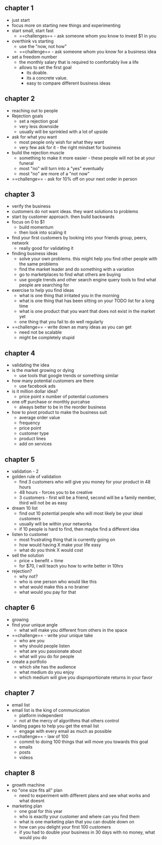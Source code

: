 ## chapter 1
- just start
- focus more on starting new things and experimenting
- start small, start fast
	- ==challenges== - ask someone whom you know to invest $1 in you
- overthink vs starting
	- use the "now, not how"
	- ==challenge== - ask someone whom you know for a business idea
- set a freedom number
	- the monthly salary that is required to comfortably live a life
	- allows to set the first goal
		- its doable.
		- its a concrete value.
		- easy to compare different business ideas

## chapter 2
- reaching out to people
- Rejection goals
	- set a rejection goal
	- very less downside
	- usually will be sprinkled with a lot of upside
- ask for what you want
	- most people only wish for what they want
	- very few ask for it - the right mindset for business
- build the rejection muscle
	- something to make it more easier - these people will not be at your funeral
	- most "no" will turn into a "yes" eventually
	- most "no" are more of a "not now"
- ==challenge== - ask for 10% off on your next order in person

## chapter 3
- verify the business
- customers do not want ideas. they want solutions to problems
- start by customer approach. then build backwards
- focus on 0 to $1
	- build momentum
	- then look into scaling it
- find your first customers by looking into your friends group, peers, network
	- really good for validating it
- finding business ideas
	- solve your own problems. this might help you find other people with the same problems
	- find the market leader and do something with a variation
	- go to marketplaces to find what others are buying
	- use google trends and other search engine query tools to find what people are searching for
- exercise to help you find ideas
	- what is one thing that irritated you in the morning
	- what is one thing that has been sitting on your TODO list for a long time
	- what is one product that you want that does not exist in the market yet
	- one thing that you fail to do well regularly
- ==challenge== - write down as many ideas as you can get
	- need not be scalable
	- might be completely stupid

## chapter 4
- validating the idea
- is the market growing or dying
	- use tools that google trends or something similar
- how many potential customers are there
	- use facebook ads
- is it million dollar idea?
	- price point x number of potential customers
- one off purchase or monthly purcahse
	- always better to be in the reorder business
- how to pivot product to make the business suit
	- average order value
	- frequency
	- price point
	- customer type
	- product lines
	- add on services

## chapter 5
- validation - 2
- golden rule of validation
	- find 3 customers who will give you money for your product in 48 hours
	- 48 hours - forces you to be creative
	- 3 customers - first will be a friend, second will be a family member, third will not be as easy
- dream 10 list
	- find out 10 potential people who will most likely be your ideal customers
	- usually will be within your networks
	- if 10 people is hard to find, then maybe find a different idea
- listen to customer
	- most frustrating thing that is currently going on
	- how would having X make your life easy
	- what do you think X would cost
- sell the solution
	- price + benefit + time
	- for $70, I will teach you how to write better in 10hrs
- rejection?
	- why not?
	- who is one person who would like this
	- what would make this a no brainer
	- what would you pay for that

## chapter 6
- growing
- find your unique angle
	- what will make you different from others in the space
- ==challenge== - write your unique take
	- who are you
	- why should people listen
	- what are you passionate about
	- what will you do for people
- create a portfolio
	- which site has the audience
	- what medium do you enjoy
	- which medium will give you disproportionate returns in your favor

## chapter 7
- email list
- email list is the king of communication
	- platform independent
	- not at the mercy of algorithms that others control
- landing pages to help you get the email list
	- engage with every email as much as possible
- ==challenge== - law of 100
	- commit to doing 100 things that will move you towards this goal
	- emails
	- posts
	- videos

## chapter 8
- growth machine
- no "one size fits all" plan
	- need to experiment with different plans and see what works and what doesnt
- marketing plan
	- one goal for this year
	- who is exactly your customer and where can you find them
	- what is one marketing plan that you can double down on
	- how can you delight your first 100 customers
	- if you had to double your business in 30 days with no money, what would you do